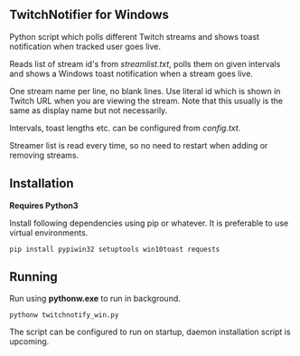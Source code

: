 ## TwitchNotifier for Windows
Python script which polls different Twitch streams and shows toast notification when tracked user goes live.

Reads list of stream id's from *streamlist.txt*, polls them on given intervals and shows a Windows toast notification when a stream goes live.

One stream name per line, no blank lines. Use literal id which is shown in Twitch URL when you are viewing the stream. Note that this usually is the same as display name but not necessarily.

Intervals, toast lengths etc. can be configured from *config.txt*.

Streamer list is read every time, so no need to restart when adding or removing streams.

## Installation
**Requires Python3**

Install following dependencies using pip or whatever. It is preferable to use virtual environments.
```
pip install pypiwin32 setuptools win10toast requests
```

## Running
Run using **pythonw.exe** to run in background.

```
pythonw twitchnotify_win.py

```

The script can be configured to run on startup, daemon installation script is upcoming.